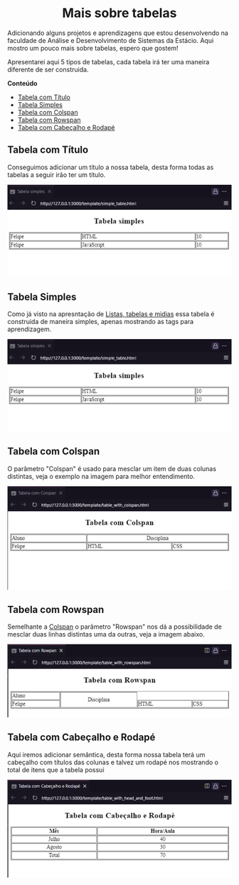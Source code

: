 <h1 align="center">Mais sobre tabelas</h1>

Adicionando alguns projetos e aprendizagens que estou desenvolvendo na faculdade de Análise e Desenvolvimento de Sistemas da Estácio. Aqui mostro um pouco mais sobre tabelas, espero que gostem! 

Apresentarei aqui 5 tipos de tabelas, cada tabela irá ter uma maneira diferente de ser construida.

**Conteúdo**

- [Tabela com Título](#tabela-com-título)
- [Tabela Simples](#tabela-simples)
- [Tabela com Colspan](#tabela-com-colspan)
- [Tabela com Rowspan](#tabela-com-rowspan)
- [Tabela com Cabeçalho e Rodapé](#tabela-com-cabeçalho-e-rodapé)

## Tabela com Título

Conseguimos adicionar um título a nossa tabela, desta forma todas as tabelas a seguir irão ter um título.

<p align="center"><img src="src/table_with_title.png" alt="Imagem de uma tabela com Título"></p>

## Tabela Simples

Como já visto na apresntação de [Listas, tabelas e midias](#https://github.com/Felipe-Tamura/Listas_tabelas_midias) essa tabela é construida de maneira simples, apenas mostrando as tags para aprendizagem.

<p align="center"><img src="src/simple_table.png" alt="Imagem de uma tabela simples"></p>

## Tabela com Colspan

O parâmetro "Colspan" é usado para mesclar um item de duas colunas distintas, veja o exemplo na imagem  para melhor entendimento.

<p align="center"><img src="src/table_with_colspan.png" alt="Imagem de uma tabela com Colspan"></p>

## Tabela com Rowspan

Semelhante a [Colspan](#tabela-com-colspan) o parâmetro "Rowspan" nos dá a possibilidade de mesclar duas linhas distintas uma da outras, veja a imagem abaixo.

<p align="center"><img src="src/table_with_rowspan.png" alt="Imagem de uma tabela com Rowspan"></p>

## Tabela com Cabeçalho e Rodapé

Aqui iremos adicionar semântica, desta forma nossa tabela terá um cabeçalho com títulos das colunas e talvez um rodapé nos mostrando o total de itens que a tabela possui

<p align="center"><img src="src/table_with_head_and_foot.png" alt="Imagem de uma tabela com Cabeçalho e Rodapé"></p>


